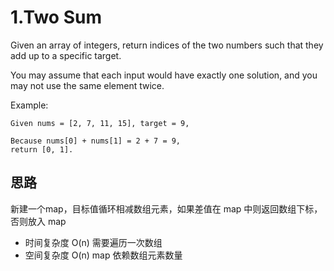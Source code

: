 # 1.Two Sum

Given an array of integers, return indices of the two numbers such that they add up to a specific target.

You may assume that each input would have exactly one solution, and you may not use the same element twice.

Example:

```
Given nums = [2, 7, 11, 15], target = 9,

Because nums[0] + nums[1] = 2 + 7 = 9,
return [0, 1].
```

## 思路

新建一个map，目标值循环相减数组元素，如果差值在 map 中则返回数组下标，否则放入 map

- 时间复杂度 O(n) 需要遍历一次数组
- 空间复杂度 O(n) map 依赖数组元素数量
